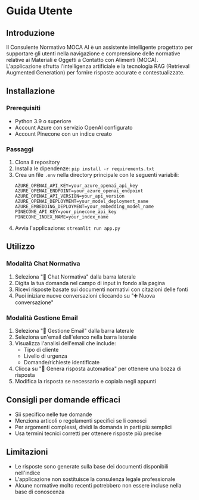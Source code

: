 # Guida Utente

## Introduzione

Il Consulente Normativo MOCA AI è un assistente intelligente progettato per supportare gli utenti nella navigazione e comprensione delle normative relative ai Materiali e Oggetti a Contatto con Alimenti (MOCA). L'applicazione sfrutta l'intelligenza artificiale e la tecnologia RAG (Retrieval Augmented Generation) per fornire risposte accurate e contestualizzate.

## Installazione

### Prerequisiti
- Python 3.9 o superiore
- Account Azure con servizio OpenAI configurato
- Account Pinecone con un indice creato

### Passaggi
1. Clona il repository
2. Installa le dipendenze: `pip install -r requirements.txt`
3. Crea un file `.env` nella directory principale con le seguenti variabili:
   ```
   AZURE_OPENAI_API_KEY=your_azure_openai_api_key
   AZURE_OPENAI_ENDPOINT=your_azure_openai_endpoint
   AZURE_OPENAI_API_VERSION=your_api_version
   AZURE_OPENAI_DEPLOYMENT=your_model_deployment_name
   AZURE_EMBEDDING_DEPLOYMENT=your_embedding_model_name
   PINECONE_API_KEY=your_pinecone_api_key
   PINECONE_INDEX_NAME=your_index_name
   ```
4. Avvia l'applicazione: `streamlit run app.py`

## Utilizzo

### Modalità Chat Normativa

1. Seleziona "💬 Chat Normativa" dalla barra laterale
2. Digita la tua domanda nel campo di input in fondo alla pagina
3. Ricevi risposte basate sui documenti normativi con citazioni delle fonti
4. Puoi iniziare nuove conversazioni cliccando su "➕ Nuova conversazione"

### Modalità Gestione Email

1. Seleziona "📧 Gestione Email" dalla barra laterale
2. Seleziona un'email dall'elenco nella barra laterale
3. Visualizza l'analisi dell'email che include:
   - Tipo di cliente
   - Livello di urgenza
   - Domande/richieste identificate
4. Clicca su "🤖 Genera risposta automatica" per ottenere una bozza di risposta
5. Modifica la risposta se necessario e copiala negli appunti

## Consigli per domande efficaci

- Sii specifico nelle tue domande
- Menziona articoli o regolamenti specifici se li conosci
- Per argomenti complessi, dividi la domanda in parti più semplici
- Usa termini tecnici corretti per ottenere risposte più precise

## Limitazioni

- Le risposte sono generate sulla base dei documenti disponibili nell'indice
- L'applicazione non sostituisce la consulenza legale professionale
- Alcune normative molto recenti potrebbero non essere incluse nella base di conoscenza
